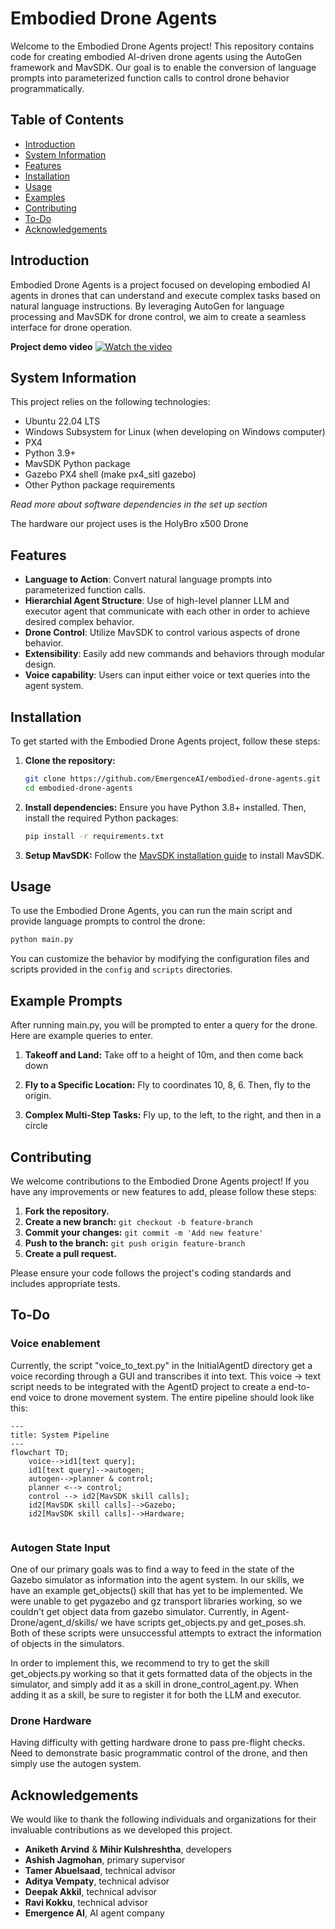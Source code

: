 # Embodied Drone Agents

Welcome to the Embodied Drone Agents project! This repository contains code for creating embodied AI-driven drone agents using the AutoGen framework and MavSDK. Our goal is to enable the conversion of language prompts into parameterized function calls to control drone behavior programmatically.

## Table of Contents

- [Introduction](#introduction)
- [System Information](#system-information)
- [Features](#features)
- [Installation](#installation)
- [Usage](#usage)
- [Examples](#example-prompts)
- [Contributing](#contributing)
- [To-Do](#to-do)
- [Acknowledgements](#acknowledgements)

## Introduction

Embodied Drone Agents is a project focused on developing embodied AI agents in drones that can understand and execute complex tasks based on natural language instructions. By leveraging AutoGen for language processing and MavSDK for drone control, we aim to create a seamless interface for drone operation.

**Project demo video**
[![Watch the video](https://img.youtube.com/vi/NRuVsO5KgGA/maxresdefault.jpg)](https://youtu.be/NRuVsO5KgGA)


## System Information
This project relies on the following technologies:
- Ubuntu 22.04 LTS
- Windows Subsystem for Linux (when developing on Windows computer)
- PX4
- Python 3.9+
- MavSDK Python package
- Gazebo PX4 shell (make px4_sitl gazebo)
- Other Python package requirements

*Read more about software dependencies in the set up section*

The hardware our project uses is the HolyBro x500 Drone


## Features

- **Language to Action**: Convert natural language prompts into parameterized function calls.
- **Hierarchial Agent Structure**: Use of high-level planner LLM and executor agent that communicate with each other in order to achieve desired complex behavior.
- **Drone Control**: Utilize MavSDK to control various aspects of drone behavior.
- **Extensibility**: Easily add new commands and behaviors through modular design.
- **Voice capability**: Users can input either voice or text queries into the agent system.

## Installation

To get started with the Embodied Drone Agents project, follow these steps:

1. **Clone the repository:**
   ```bash
   git clone https://github.com/EmergenceAI/embodied-drone-agents.git
   cd embodied-drone-agents
   ```

2. **Install dependencies:**
   Ensure you have Python 3.8+ installed. Then, install the required Python packages:
   ```bash
   pip install -r requirements.txt
   ```

3. **Setup MavSDK:**
   Follow the [MavSDK installation guide](https://mavsdk.mavlink.io/main/en/getting_started/installation.html) to install MavSDK.

## Usage

To use the Embodied Drone Agents, you can run the main script and provide language prompts to control the drone:

```bash
python main.py
```

You can customize the behavior by modifying the configuration files and scripts provided in the `config` and `scripts` directories.

## Example Prompts

After running main.py, you will be prompted to enter a query for the drone. Here are example queries to enter.

1. **Takeoff and Land:**
   Take off to a height of 10m, and then come back down

2. **Fly to a Specific Location:**
   Fly to coordinates 10, 8, 6. Then, fly to the origin.

3. **Complex Multi-Step Tasks:**
   Fly up, to the left, to the right, and then in a circle

## Contributing

We welcome contributions to the Embodied Drone Agents project! If you have any improvements or new features to add, please follow these steps:

1. **Fork the repository.**
2. **Create a new branch:** `git checkout -b feature-branch`
3. **Commit your changes:** `git commit -m 'Add new feature'`
4. **Push to the branch:** `git push origin feature-branch`
5. **Create a pull request.**

Please ensure your code follows the project's coding standards and includes appropriate tests.

## To-Do

### Voice enablement
Currently, the script "voice_to_text.py" in the InitialAgentD directory get a voice recording through a GUI and transcribes it into text. This voice -> text script needs to be integrated with the AgentD project to create a end-to-end voice to drone movement system. The entire pipeline should look like this:

```mermaid
---
title: System Pipeline
---
flowchart TD;
    voice-->id1[text query];
    id1[text query]-->autogen;
    autogen-->planner & control;
    planner <--> control;
    control --> id2[MavSDK skill calls];
    id2[MavSDK skill calls]-->Gazebo;
    id2[MavSDK skill calls]-->Hardware;
   
```

### Autogen State Input
One of our primary goals was to find a way to feed in the state of the Gazebo simulator as information into the agent system. In our skills, we have an example get_objects() skill that has yet to be implemented. We were unable to get pygazebo and gz transport libraries working, so we couldn't get object data from gazebo simulator. Currently, in Agent-Drone/agent_d/skills/ we have scripts get_objects.py and get_poses.sh. Both of these scripts were unsuccessful attempts to extract the information of objects in the simulators. 

In order to implement this, we recommend to try to get the skill get_objects.py working so that it gets formatted data of the objects in the simulator, and simply add it as a skill in drone_control_agent.py. When adding it as a skill, be sure to register it for both the LLM and executor.

### Drone Hardware
Having difficulty with getting hardware drone to pass pre-flight checks. Need to demonstrate basic programmatic control of the drone, and then simply use the autogen system.

## Acknowledgements

We would like to thank the following individuals and organizations for their invaluable contributions as we developed this project.
- **Aniketh Arvind** & **Mihir Kulshreshtha**, developers
- **Ashish Jagmohan**, primary supervisor
- **Tamer Abuelsaad**, technical advisor
- **Aditya Vempaty**, technical advisor
- **Deepak Akkil**, technical advisor
- **Ravi Kokku**, technical advisor
- **Emergence AI**, AI agent company
